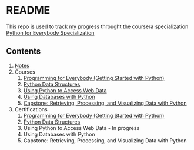 # README
This repo is used to track my progress throught the coursera specialization [Python for Everybody Specialization](https://www.coursera.org/specializations/python)

## Contents

1. [Notes](https://github.com/ZheTioS/python-playground/blob/main/python-coursera/notes.md)
1. Courses
    1. [Programming for Everybody (Getting Started with Python)](https://www.coursera.org/learn/python?specialization=python)
    1. [Python Data Structures](https://www.coursera.org/learn/python-data?specialization=python)
    1. [Using Python to Access Web Data](https://www.coursera.org/learn/python-network-data?specialization=python)
    1. [Using Databases with Python](https://www.coursera.org/learn/python-databases?specialization=python)
    1. [Capstone: Retrieving, Processing, and Visualizing Data with Python](https://www.coursera.org/learn/python-data-visualization?specialization=python)
1. Certifications
    1. [Programming for Everybody (Getting Started with Python)](https://www.coursera.org/account/accomplishments/verify/DBETPJVCPNGW)
    1. [Python Data Structures](https://www.coursera.org/account/accomplishments/verify/7UQ84HWJJRLQ)
    1. Using Python to Access Web Data - In progress
    1. Using Databases with Python
    1. Capstone: Retrieving, Processing, and Visualizing Data with Python